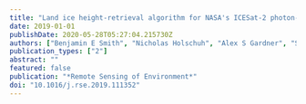 ```yaml
---
title: "Land ice height-retrieval algorithm for NASA's ICESat-2 photon-counting laser altimeter"
date: 2019-01-01
publishDate: 2020-05-28T05:27:04.215730Z
authors: ["Benjamin E Smith", "Nicholas Holschuh", "Alex S Gardner", "Susheel Adusumili", "Kelly M Brunt", "Beata Csatho", "Helen A Fricker", "Kaitlin Harbeck", "Alex Huth", "Thomas Neumann", "Johan Nilsson", "Matthew R Siegfried"]
publication_types: ["2"]
abstract: ""
featured: false
publication: "*Remote Sensing of Environment*"
doi: "10.1016/j.rse.2019.111352"
---
```



